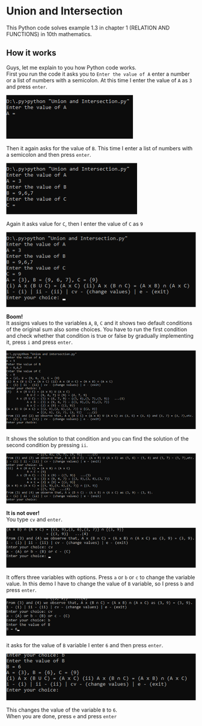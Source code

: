 # Union and Intersection
This Python code solves example 1.3 in chapter 1 (RELATION AND FUNCTIONS) in 10th mathematics.

## How it works

Guys, let me explain to you how Python code works.  
First you run the code it asks you to ```Enter the value of A``` enter a number or a list of numbers with a semicolon. At this time I enter the value of ```A``` as ```3``` and press ```enter```.
<p align="left">
  <img src = "https://github.com/sanbinary/Union-and-Intersection/blob/main/png/Screenshot%201.png?raw=true" alt"Screenshot%201"/>
</p>

Then it again asks for the value of ```B```. This time I enter a list of numbers with a semicolon and then press ```enter```.
<p align="left">
  <img src = "https://github.com/sanbinary/Union-and-Intersection/blob/main/png/Screenshot%204.png?raw=true" alt"Screenshot%204"/>
</p>

Again it asks value for ```C```, then I enter the value of ```C``` as ```9```
<p align="left">
  <img src = https://github.com/sanbinary/Union-and-Intersection/blob/main/png/Screenshot%205.png?raw=true" alt"Screenshot%205"/>
</p>
                                                                                                                               
**Boom!**  
It assigns values to the variables ```A```, ```B```, ```C```
and it shows two default conditions of the original sum also some choices.
You have to run the first condition and check whether that condition is true or false by gradually implementing it, press ```i``` and press ```enter```.
<p align="left">
  <img src = "https://github.com/sanbinary/Union-and-Intersection/blob/main/png/Screenshot%206.png?raw=true" alt"Screenshot%206"/>
</p>

It shows the solution to that condition and you can find the solution of the second condition by pressing ```ii```.
<p align="left">
  <img src = "https://github.com/sanbinary/Union-and-Intersection/blob/main/png/Screenshot%208.png?raw=true" alt"Screenshot%208"/>
</p>

**It is not over!**  
You type ```cv``` and ```enter```. 
<p align="left">
  <img src = "https://github.com/sanbinary/Union-and-Intersection/blob/main/png/Screenshot%2010.png?raw=true" alt"Screenshot%2010"/>
</p>

It offers three variables with options. Press ```a``` or ```b``` or ```c``` to change the variable value. In this demo I have to change the value of ```B``` variable, so I press ```b``` and press ```enter```.
<p align="left">
  <img src = "https://github.com/sanbinary/Union-and-Intersection/blob/main/png/Screenshot%2012.png?raw=true" alt"Screenshot%2012"/>
</p>

it asks for the value of ```B``` variable I enter ```6``` and then press ```enter```.
<p align="left">
  <img src = "https://github.com/sanbinary/Union-and-Intersection/blob/main/png/Screenshot%2013.png?raw=true" alt"Screenshot%2013"/>
</p>

This changes the value of the variable ```B``` to ```6```.  
When you are done, press ```e``` and press ```enter```
